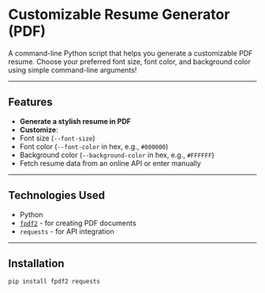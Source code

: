 # Customizable Resume Generator (PDF)

A command-line Python script that helps you generate a customizable PDF resume. Choose your preferred font size, font color, and background color using simple command-line arguments!

---

##  Features

-  **Generate a stylish resume in PDF**
-  **Customize**:
  - Font size (`--font-size`)
  - Font color (`--font-color` in hex, e.g., `#000000`)
  - Background color (`--background-color` in hex, e.g., `#FFFFFF`)
-  Fetch resume data from an online API or enter manually


---

##  Technologies Used

- Python 
- [`fpdf2`](https://pyfpdf.github.io/fpdf2/) - for creating PDF documents
- `requests` - for API integration

---

##  Installation

```bash
pip install fpdf2 requests


